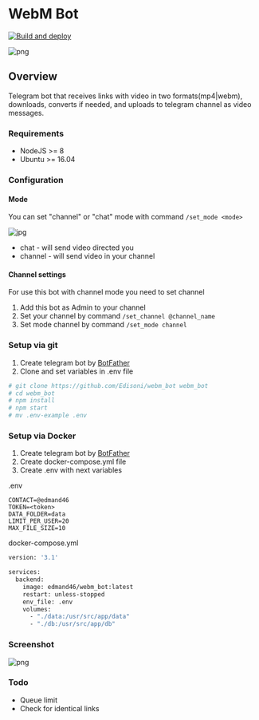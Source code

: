 # WebM Bot
[![Build and deploy](https://github.com/edmand46/webm_bot/actions/workflows/deploy.yml/badge.svg)](https://github.com/edmand46/webm_bot/actions/workflows/deploy.yml)

![png](images/logo.jpg)

## Overview
Telegram bot that receives links with video in two formats(mp4|webm), downloads, converts if needed, and uploads to telegram channel as video messages.
 
### Requirements
* NodeJS >= 8
* Ubuntu >= 16.04

### Configuration

#### Mode
You can set "channel" or "chat" mode with command ```/set_mode <mode>```

![jpg](images/example1.jpg)

* chat - will send video directed you
* channel - will send video in your channel


#### Channel settings
For use this bot with channel mode you need to set channel 
1) Add this bot as Admin to your channel
2) Set your channel by command ```/set_channel @channel_name```
3) Set mode channel by command ```/set_mode channel```

### Setup via git

1) Create telegram bot by [BotFather](https://telegram.me/botfather)
3) Clone and set variables in .env file
``` bash
# git clone https://github.com/Edisoni/webm_bot webm_bot
# cd webm_bot
# npm install
# npm start
# mv .env-example .env
```

### Setup via Docker
1) Create telegram bot by [BotFather](https://telegram.me/botfather)
2) Create docker-compose.yml file
3) Create .env with next variables

.env
```dotenv
CONTACT=@edmand46
TOKEN=<token>
DATA_FOLDER=data
LIMIT_PER_USER=20
MAX_FILE_SIZE=10
```
docker-compose.yml
```dockerfile
version: '3.1'

services:
  backend:
    image: edmand46/webm_bot:latest
    restart: unless-stopped
    env_file: .env
    volumes:
      - "./data:/usr/src/app/data"
      - "./db:/usr/src/app/db"
```

### Screenshot
![png](images/example.png)

### Todo
* Queue limit 
* Check for identical links
